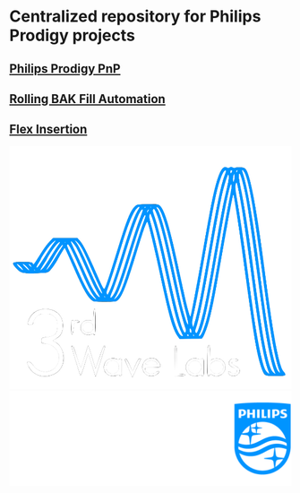 
# Centralized repository for Philips Prodigy projects
## [Philips Prodigy PnP](/PnP)

## [Rolling BAK Fill Automation](/Rolling%20BAK%20Fill%20Automation/)

## [Flex Insertion](/Scanner%20Insertion/)

![](/Tools/images/3rdWave_Window_Icon.png) ![](/Tools/images/Philips-Logo.png)